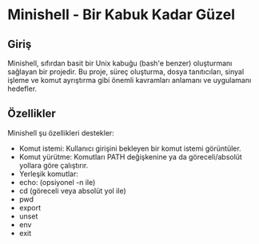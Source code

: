 # Minishell - Bir Kabuk Kadar Güzel

## Giriş
Minishell, sıfırdan basit bir Unix kabuğu (bash'e benzer) oluşturmanı sağlayan bir projedir. Bu proje, süreç oluşturma, dosya tanıtıcıları, sinyal işleme ve komut ayrıştırma gibi önemli kavramları anlamanı ve uygulamanı hedefler.

## Özellikler
Minishell şu özellikleri destekler:
- Komut istemi: Kullanıcı girişini bekleyen bir komut istemi görüntüler.
- Komut yürütme: Komutları PATH değişkenine ya da göreceli/absolüt yollara göre çalıştırır.
- Yerleşik komutlar:
- echo: (opsiyonel -n ile)
- cd (göreceli veya absolüt yol ile)
- pwd
- export
- unset
- env
- exit 
